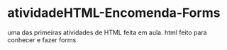 # atividadeHTML-Encomenda-Forms
uma das primeiras atividades de HTML feita em aula. html feito para conhecer e fazer forms
